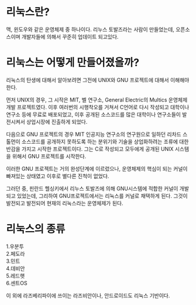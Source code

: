 # 리눅스란?

맥, 윈도우와 같은 운영체제 중 하나이다. 리누스 토발즈라는 사람이 만들었는데, 오픈소스이며 개발자들에 의해서 꾸준히 업데이트 되고있다.


  
  
  
# 리눅스는 어떻게 만들어졌을까?

리눅스의 탄생에 대해서 알아보려면 그전에 UNIX와 GNU 프로젝트에 대해서 이해해야한다.

먼저 UNIX의 경우, 그 시작은 MIT, 벨 연구소, General Electric의 Multics 운영체제 개발 프로젝트였다. 이후 여러번의 시행착오를 거쳐서 C언어로 다시 작성되고 대학이나 연구소 등에 무료로 배포되었고, 이후 공개된 소스코드를 많은 대학이나 연구소들이 발전시켜서 상업시장에 진출하게 되었다.

다음으로 GNU 프로젝트의 경우 MIT 인공지능 연구소의 연구원으로 일하던 리차드 스톨먼이 소스코드를 공개하지 못하도록 하는 분위기와 기술을 상업화하려는 조류에 대한 반감을 가지고 시작한 프로젝트이다. 그는 C로 작성되고 모두에게 공개된 UNIX 시스템을 위해서 GNU 프로젝트를 시작한다.

이러한 GNU 프로젝트는 거의 완성단계에 이르렀으나, 운영체제의 핵심이 되는 커널이 빠져있는 상태였고 이후로 별다른 진척이 없었다.

그러던 중, 핀란드 헬싱키에서 리누스 토발즈에 의해 GNU시스템에 적합한 커널이 개발되고 있었는데, 그리하여 GNU프로젝트에서는 리눅스를 커널로 채택하게 된다. 그것이 발전되고 발전되어 현재의 리눅스라는 운영체제가 된다.


  
    
# 리눅스의 종류

1.우분투  
2.페도라  
3.민트  
4.데비안  
5.레드햇  
6.센트OS

이 외에 라즈베리파이에 쓰이는 라즈비안이나, 안드로이드도 리눅스 기반이다.
